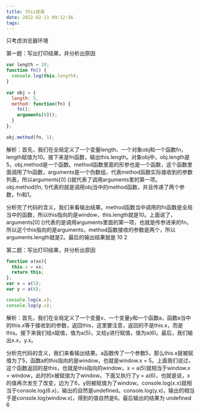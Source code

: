 ```yaml
---
title: this拔高
date: 2022-02-11 09:12:56
tags:
---
```


只考虑浏览器环境

第一题：写出打印结果，并分析出原因

```js
var length = 10;
function fn() {
  console.log(this.length);
}
 
var obj = {
  length: 5,
  method: function(fn) {
    fn();
    arguments[0]();
  }
};
 
obj.method(fn, 1);  
```

解析：首先，我们在全局定义了一个变量length、一个对象obj和一个函数fn，length赋值为10。接下来是fn函数，输出this.length。对象obj中，obj.length是5，obj.method是一个函数。method函数里面的形参也是一个函数，这个函数里面调用了fn函数，arguments是一个伪数组，代表method函数实际接收到的参数列表，所以arguments[0] ()就代表了调用arguments里的第一项。obj.method(fn, 1)代表的就是调用obj当中的method函数，并且传递了两个参数，fn和1。

分析完了代码的含义，我们来看输出结果。method函数当中调用的fn函数是全局当中的函数，所以this指向的是window，this.length就是10。上面说了，arguments[0] ()代表的是调用arguments里面的第一项，也就是传参进来的fn，所以这个this指向的是arguments，method函数接收的参数是两个，所以arguments.length就是2。最后的输出结果就是  10  2



第二题：写出打印结果，并分析出原因

```js
function a(xx){
  this.x = xx;
  return this;
};
var x = a(5);
var y = a(6);

console.log(x.x);
console.log(y.x);
```

解析：首先，我们在全局定义了一个变量x、一个变量y和一个函数a，函数a当中的this.x等于接收到的参数，返回this，这里要注意，返回的不是this.x，而是this。接下来我们给x赋值，值为a(5)，又给y进行赋值，值为a(6)。最后，我们输出x.x，y.x。

分析完代码的含义，我们来看输出结果。a函数传了一个参数5，那么this.x就被赋值为了5，函数a的this指向的是window，也就是window.x = 5。上面我们说过，这个函数返回的是this，也就是this指向的window，x = a(5)就相当于window.x = window，此时的x被赋值为了window。下面又执行了y = a(6)，也就是说，x的值再次发生了改变，边为了6，y则被赋值为了window。console.log(x.x)就相当于console.log(6.x)，输出的自然是undefined。console.log(y.x)，输出的相当于是console.log(window.x)，得到的值自然是6。最后输出的结果为  undefined   6